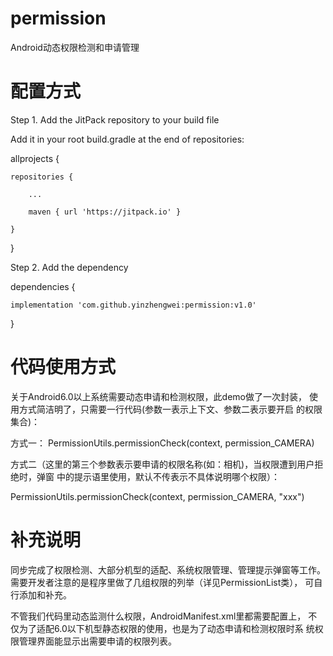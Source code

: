 # permission
Android动态权限检测和申请管理

# 配置方式

Step 1. Add the JitPack repository to your build file

Add it in your root build.gradle at the end of repositories:

allprojects {

	repositories {
	
		...
		
		maven { url 'https://jitpack.io' }
		
	}
	
}

Step 2. Add the dependency

dependencies {

	implementation 'com.github.yinzhengwei:permission:v1.0'
	
}

# 代码使用方式

关于Android6.0以上系统需要动态申请和检测权限，此demo做了一次封装， 
使用方式简洁明了，只需要一行代码(参数一表示上下文、参数二表示要开启 的权限集合)： 

方式一： 
PermissionUtils.permissionCheck(context, permission_CAMERA) 

方式二（这里的第三个参数表示要申请的权限名称(如：相机)，当权限遭到用户拒绝时，弹窗 中的提示语里使用，默认不传表示不具体说明哪个权限）： 

PermissionUtils.permissionCheck(context, permission_CAMERA, "xxx")



# 补充说明
同步完成了权限检测、大部分机型的适配、系统权限管理、管理提示弹窗等工作。 
需要开发者注意的是程序里做了几组权限的列举（详见PermissionList类）， 可自行添加和补充。



不管我们代码里动态监测什么权限，AndroidManifest.xml里都需要配置上， 
不仅为了适配6.0以下机型静态权限的使用，也是为了动态申请和检测权限时系 统权限管理界面能显示出需要申请的权限列表。
